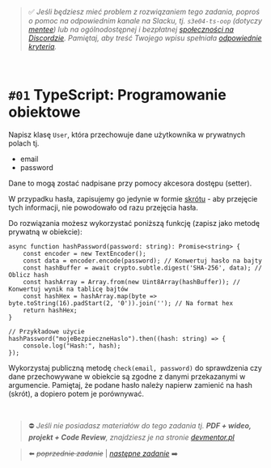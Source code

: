 > :white_check_mark: *Jeśli będziesz mieć problem z rozwiązaniem tego zadania, poproś o pomoc na odpowiednim kanale na Slacku, tj. `s3e04-ts-oop` (dotyczy [mentee](https://devmentor.pl/mentoring-javascript/)) lub na ogólnodostępnej i bezpłatnej [społeczności na Discordzie](https://devmentor.pl/discord). Pamiętaj, aby treść Twojego wpisu spełniała [odpowiednie kryteria](https://devmentor.pl/jak-prosic-o-pomoc/).*

&nbsp;

# `#01` TypeScript: Programowanie obiektowe

Napisz klasę `User`, która przechowuje dane użytkownika w prywatnych polach tj.
- email
- password

Dane to mogą zostać nadpisane przy pomocy akcesora dostępu (setter).

W przypadku hasła, zapisujemy go jedynie w formie [skrótu](https://pl.wikipedia.org/wiki/Funkcja_skr%C3%B3tu) - aby przejęcie tych informacji, nie powodowało od razu przejęcia hasła.

Do rozwiązania możesz wykorzystać poniższą funkcję (zapisz jako metodę prywatną w obiekcie):

```
async function hashPassword(password: string): Promise<string> {
    const encoder = new TextEncoder();
    const data = encoder.encode(password); // Konwertuj hasło na bajty
    const hashBuffer = await crypto.subtle.digest('SHA-256', data); // Oblicz hash
    const hashArray = Array.from(new Uint8Array(hashBuffer)); // Konwertuj wynik na tablicę bajtów
    const hashHex = hashArray.map(byte => byte.toString(16).padStart(2, '0')).join(''); // Na format hex
    return hashHex;
}

// Przykładowe użycie
hashPassword("mojeBezpieczneHaslo").then((hash: string) => {
    console.log("Hash:", hash);
});
```

Wykorzystaj publiczną metodę `check(email, password)` do sprawdzenia czy dane przechowywane w obiekcie są zgodne z danymi przekazanymi w argumencie. Pamiętaj, że podane hasło należy napierw zamienić na hash (skrót), a dopiero potem je porównywać. 





&nbsp;
> :no_entry: *Jeśli nie posiadasz materiałów do tego zadania tj. **PDF + wideo, projekt + Code Review**, znajdziesz je na stronie [devmentor.pl](https://devmentor.pl/workshop-ts-typing-advanced)*

> :arrow_left: ~~*poprzednie zadanie*~~ | [*następne zadanie*](./../02) :arrow_right:
